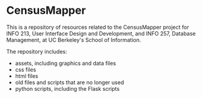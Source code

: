 CensusMapper
============

This is a repository of resources related to the CensusMapper project for INFO 213, User Interface Design and Development, and INFO 257, Database Management, at UC Berkeley's School of Information.

The repository includes:

* assets, including graphics and data files
* css files
* html files
* old files and scripts that are no longer used
* python scripts, including the Flask scripts
